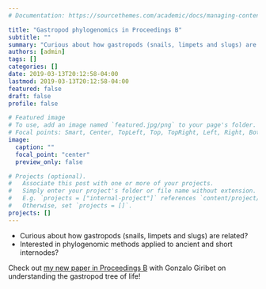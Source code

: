 ```yaml
---
# Documentation: https://sourcethemes.com/academic/docs/managing-content/

title: "Gastropod phylogenomics in Proceedings B"
subtitle: ""
summary: "Curious about how gastropods (snails, limpets and slugs) are related? Interested in phylogenomic methods applied to ancient and short internodes?"
authors: [admin]
tags: []
categories: []
date: 2019-03-13T20:12:58-04:00
lastmod: 2019-03-13T20:12:58-04:00
featured: false
draft: false
profile: false

# Featured image
# To use, add an image named `featured.jpg/png` to your page's folder.
# Focal points: Smart, Center, TopLeft, Top, TopRight, Left, Right, BottomLeft, Bottom, BottomRight.
image:
  caption: ""
  focal_point: "center"
  preview_only: false

# Projects (optional).
#   Associate this post with one or more of your projects.
#   Simply enter your project's folder or file name without extension.
#   E.g. `projects = ["internal-project"]` references `content/project/deep-learning/index.md`.
#   Otherwise, set `projects = []`.
projects: []
---
```


- Curious about how gastropods (snails, limpets and slugs) are related?
- Interested in phylogenomic methods applied to ancient and short internodes?

Check out [my new paper in Proceedings B](https://doi.org/10.1098/rspb.2018.2776) with Gonzalo Giribet on understanding the gastropod tree of life!
